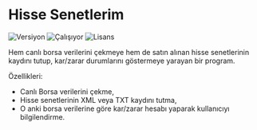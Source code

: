 # Hisse Senetlerim

<img src="https://img.shields.io/badge/Versiyon-1.00-blueviolet.svg?style=flat" alt="Versiyon" /> <img src="https://img.shields.io/badge/Durum-Çalışıyor-success.svg?style=flat" alt="Çalışıyor" /> <img src="https://img.shields.io/badge/Lisans-MIT-blue.svg?style=flat" alt="Lisans" /> 

Hem canlı borsa verilerini çekmeye hem de satın alınan hisse senetlerinin kaydını tutup, kar/zarar durumlarını göstermeye yarayan bir program.

Özellikleri:

 * Canlı Borsa verilerini çekme,
 * Hisse senetlerinin XML veya TXT kaydını tutma,
 * O anki borsa verilerine göre kar/zarar hesabı yaparak kullanıcıyı bilgilendirme.
